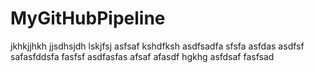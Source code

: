# MyGitHubPipeline

jkhkjjhkh
jjsdhsjdh
lskjfsj
asfsaf
kshdfksh
asdfsadfa
sfsfa
asfdas
asdfsf
safasfddsfa
fasfsf
asdfasfas
afsaf
afasdf
hgkhg
asfdsaf
fasfsad
